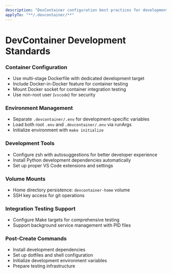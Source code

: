 ```yaml
---
description: "DevContainer configuration best practices for development environment"
applyTo: "**/.devcontainer/**"
---
```


# DevContainer Development Standards

### Container Configuration
- Use multi-stage Dockerfile with dedicated development target
- Include Docker-in-Docker feature for container testing
- Mount Docker socket for container integration testing
- Use non-root user (`vscode`) for security

### Environment Management
- Separate `.devcontainer/.env` for development-specific variables
- Load both root `.env` and `.devcontainer/.env` via runArgs
- Initialize environment with `make initialize`

### Development Tools
- Configure zsh with autosuggestions for better developer experience
- Install Python development dependencies automatically
- Set up proper VS Code extensions and settings

### Volume Mounts
- Home directory persistence: `devcontainer-home` volume
- SSH key access for git operations

### Integration Testing Support
- Configure Make targets for comprehensive testing
- Support background service management with PID files

### Post-Create Commands
- Install development dependencies
- Set up dotfiles and shell configuration
- Initialize development environment variables
- Prepare testing infrastructure
